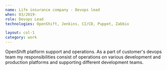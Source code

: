 ```yaml
---
name: Life insurance company - Devops lead
when: 03/2019-
role: Devops Lead
technologies: OpenShift, Jenkins, CI/CD, Puppet, Zabbix

layout: col-1
category: work
---
```


OpenShift platform support and operations. As a part of customer's devops team my responsibilities consist of operations on various development and production platforms and supporting different development teams.